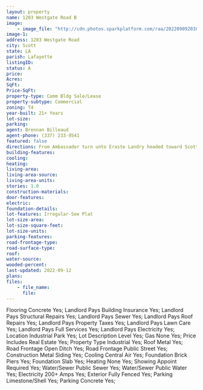```yaml
---
layout: property
name: 1203 Westgate Road B
image:
    - image_file: "http://cdn.photos.sparkplatform.com/raa/20220909203801951934000000.jpg"
image-1:
address: 1203 Westgate Road
city: Scott
state: LA
parish: Lafayette
listingID: 
status: A
price: 
Acres: 
SqFt: 
Price-SqFt: 
property-type: Comm Bldg Sale/Lease
property-subtype: Commercial
zoning: T4
year-built: 21+ Years
lot-size: 
parking: 
agent: Brennan Billeaud
agent-phone: (337) 233-9541
featured: false
directions: From Ambassador turn unto Eraste Landry headed toward Scott at the intersection of Eraste Landy and Westgate turn Left and building will ne on the left.
building-features: 
cooling: 
heating: 
living-area: 
living-area-source: 
living-area-units: 
stories: 1.0
construction-materials: 
door-features: 
electric: 
foundation-details: 
lot-features: Irregular-See Plat
lot-size-area: 
lot-size-square-feet: 
lot-size-units: 
parking-features: 
road-frontage-type: 
road-surface-type: 
roof: 
water-source: 
wooded-percent: 
last-updated: 2022-09-12
plans: 
files:
    - file_name:
      file:
---
```

Flooring	Concrete	Yes;
Landlord Pays	Building Insurance	Yes;
Landlord Pays	Structural Repairs	Yes;
Landlord Pays	Sewer	Yes;
Landlord Pays	Roof Repairs	Yes;
Landlord Pays	Property Taxes	Yes;
Landlord Pays	Lawn Care	Yes;
Landlord Pays	Full Services	Yes;
Landlord Pays	Electricity	Yes;
Location	Industrial Park	Yes;
Lot Description	Level	Yes;
Gas	None	Yes;
Price Includes	Real Estate	Yes;
Property Type	Industrial	Yes;
Roof	Metal	Yes;
Road Frontage	Open Ditch	Yes;
Road Frontage	Public Street	Yes;
Construction	Metal Siding	Yes;
Cooling	Central Air	Yes;
Foundation	Brick Piers	Yes;
Foundation	Slab	Yes;
Heating	None	Yes;
Showing	Appoint Required	Yes;
Water/Sewer	Public Sewer	Yes;
Water/Sewer	Public Water	Yes;
Electricity	200+ Amps	Yes;
Exterior	Fully Fenced	Yes;
Parking	Limestone/Shell	Yes;
Parking	Concrete	Yes;

